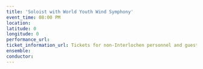 ```yaml
---
title: 'Soloist with World Youth Wind Symphony'
event_time: 08:00 PM
location: 
latitude: 0
longitude: 0
performance_url: 
ticket_information_url: Tickets for non-Interlochen personnel and guests at Corson Auditorium Box Office
ensemble: 
conductor: 
---
```

